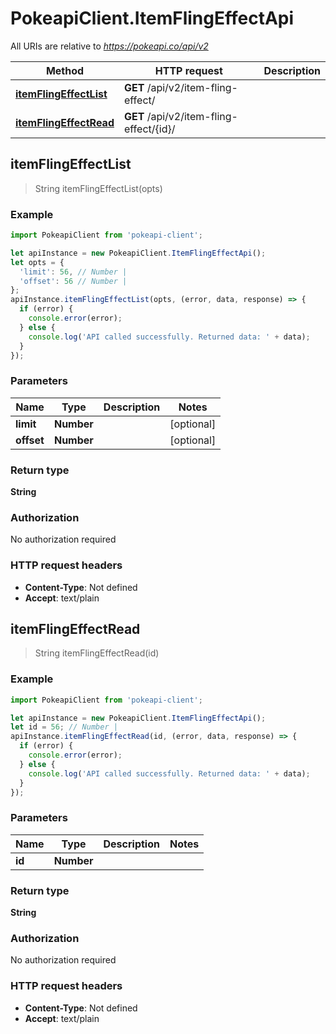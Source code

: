 # PokeapiClient.ItemFlingEffectApi

All URIs are relative to *https://pokeapi.co/api/v2*

Method | HTTP request | Description
------------- | ------------- | -------------
[**itemFlingEffectList**](ItemFlingEffectApi.md#itemFlingEffectList) | **GET** /api/v2/item-fling-effect/ | 
[**itemFlingEffectRead**](ItemFlingEffectApi.md#itemFlingEffectRead) | **GET** /api/v2/item-fling-effect/{id}/ | 



## itemFlingEffectList

> String itemFlingEffectList(opts)



### Example

```javascript
import PokeapiClient from 'pokeapi-client';

let apiInstance = new PokeapiClient.ItemFlingEffectApi();
let opts = {
  'limit': 56, // Number | 
  'offset': 56 // Number | 
};
apiInstance.itemFlingEffectList(opts, (error, data, response) => {
  if (error) {
    console.error(error);
  } else {
    console.log('API called successfully. Returned data: ' + data);
  }
});
```

### Parameters


Name | Type | Description  | Notes
------------- | ------------- | ------------- | -------------
 **limit** | **Number**|  | [optional] 
 **offset** | **Number**|  | [optional] 

### Return type

**String**

### Authorization

No authorization required

### HTTP request headers

- **Content-Type**: Not defined
- **Accept**: text/plain


## itemFlingEffectRead

> String itemFlingEffectRead(id)



### Example

```javascript
import PokeapiClient from 'pokeapi-client';

let apiInstance = new PokeapiClient.ItemFlingEffectApi();
let id = 56; // Number | 
apiInstance.itemFlingEffectRead(id, (error, data, response) => {
  if (error) {
    console.error(error);
  } else {
    console.log('API called successfully. Returned data: ' + data);
  }
});
```

### Parameters


Name | Type | Description  | Notes
------------- | ------------- | ------------- | -------------
 **id** | **Number**|  | 

### Return type

**String**

### Authorization

No authorization required

### HTTP request headers

- **Content-Type**: Not defined
- **Accept**: text/plain

